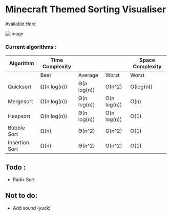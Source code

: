 # Minecraft Themed Sorting Visualiser 

[Available Here](https://shafiqihtsham.github.io/SortingVisualizer/)

![image](https://github.com/shafiqihtsham/SortingVisualizer/assets/108529942/2c3a5e89-2ec4-47b8-adfc-530838d0a519)


### Current algorithms : 

<table class="tg">
<thead>
  <tr>
    <th class="tg-0pky">Algorithm</th>
    <th class="tg-c3ow">Time Complexity</th>
    <th class="tg-c3ow"></th>
    <th class="tg-c3ow"></th>
    <th class="tg-0pky">Space Complexity</th>
  </tr>
</thead>
<tbody>
  <tr>
    <td class="tg-0pky"></td>
    <td class="tg-0pky">Best </td>
    <td class="tg-0pky">Average</td>
    <td class="tg-0pky">Worst</td>
    <td class="tg-0pky">Worst</td>
  </tr>
  <tr>
    <td class="tg-0pky">Quicksort</td>
    <td class="tg-0pky">Ω(n log(n))</td>
    <td class="tg-0pky">Θ(n log(n))</td>
    <td class="tg-0pky">O(n^2)</td>
    <td class="tg-0pky">O(log(n))</td>
  </tr>
  <tr>
    <td class="tg-0pky">Mergesort</td>
    <td class="tg-0pky">Ω(n log(n))</td>
    <td class="tg-0pky">Θ(n log(n))</td>
    <td class="tg-0pky">O(n log(n))</td>
    <td class="tg-0pky">O(n)</td>
  </tr>
  <tr>
    <td class="tg-0pky">Heapsort</td>
    <td class="tg-0pky">Ω(n log(n))</td>
    <td class="tg-0pky">Θ(n log(n))</td>
    <td class="tg-0pky">O(n log(n))</td>
    <td class="tg-0pky">O(1)</td>
  </tr>
  <tr>
    <td class="tg-0pky">Bubble Sort</td>
    <td class="tg-0pky">Ω(n)</td>
    <td class="tg-0pky">Θ(n^2)</td>
    <td class="tg-0pky">O(n^2)</td>
    <td class="tg-0pky">O(1)</td>
  </tr>
  <tr>
    <td class="tg-0pky">Insertion Sort</td>
    <td class="tg-0pky">Ω(n)</td>
    <td class="tg-0pky">Θ(n^2)</td>
    <td class="tg-0pky">O(n^2)</td>
    <td class="tg-0pky">O(1)</td>
  </tr>
</tbody>
</table>

## Todo : 

- Radix Sort

## Not to do: 

- Add sound (yuck)
